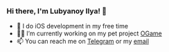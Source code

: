 ### Hi there, I'm Lubyanoy Ilya! 👋

- 🍎 I do iOS development in my free time
- 👨‍💻 I’m currently working on my pet project [OGame](https://github.com/SubvertDev/OGame-iOS-Unofficial)
- 📫 You can reach me on [Telegram](https://t.me/SubvertDev) or my [email](**mailto:****subvert.dev@gmail.com**)
